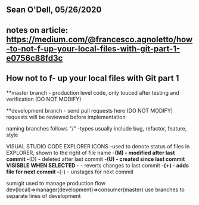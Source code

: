 ## Sean O'Dell, 05/26/2020
## notes on article: https://medium.com/@francesco.agnoletto/how-to-not-f-up-your-local-files-with-git-part-1-e0756c88fd3c
## How not to f- up your local files with Git part 1

**master branch - production level code, only touced after testing and verification (DO NOT MODIFY)

**development branch - send pull requests here (DO NOT MODIFY) requests will be reviewed before implementation

naming branches follows "<type>/<description>"
    -types usually include bug, refactor, feature, style

VISUAL STUDIO CODE EXPLORER ICONS
    -used to denote status of files in EXPLORER, shown to the right of file name
    -**(M) - modified after last commit
    -**(D) - deleted after last commit
    -**(U) - created since last commit
VISISBLE WHEN SELECTED
    -**<ARROW> - reverts changes to last commit
    -**(+) - adds file for next commit
    -**(-) - unstages for next commit

sum:git used to manage production flow
dev(local)=>manager(development)=>consumer(master)
use branches to separate lines of development